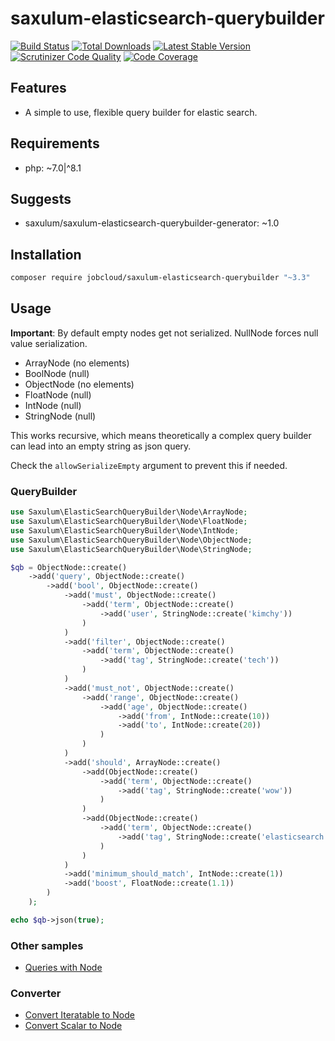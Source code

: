# saxulum-elasticsearch-querybuilder

[![Build Status](https://api.travis-ci.org/saxulum/saxulum-elasticsearch-querybuilder.png?branch=master)](https://travis-ci.org/saxulum/saxulum-elasticsearch-querybuilder)
[![Total Downloads](https://poser.pugx.org/saxulum/saxulum-elasticsearch-querybuilder/downloads.png)](https://packagist.org/packages/saxulum/saxulum-elasticsearch-querybuilder)
[![Latest Stable Version](https://poser.pugx.org/saxulum/saxulum-elasticsearch-querybuilder/v/stable.png)](https://packagist.org/packages/saxulum/saxulum-elasticsearch-querybuilder)
[![Scrutinizer Code Quality](https://scrutinizer-ci.com/g/saxulum/saxulum-elasticsearch-querybuilder/badges/quality-score.png?b=master)](https://scrutinizer-ci.com/g/saxulum/saxulum-elasticsearch-querybuilder/?branch=master)
[![Code Coverage](https://scrutinizer-ci.com/g/saxulum/saxulum-elasticsearch-querybuilder/badges/coverage.png?b=master)](https://scrutinizer-ci.com/g/saxulum/saxulum-elasticsearch-querybuilder/?branch=master)

## Features

 * A simple to use, flexible query builder for elastic search.

## Requirements

 * php: ~7.0|^8.1

## Suggests

 * saxulum/saxulum-elasticsearch-querybuilder-generator: ~1.0

## Installation

```sh
composer require jobcloud/saxulum-elasticsearch-querybuilder "~3.3"
```

## Usage

**Important**: By default empty nodes get not serialized. NullNode forces null value serialization.

 * ArrayNode (no elements)
 * BoolNode (null)
 * ObjectNode (no elements)
 * FloatNode (null)
 * IntNode (null)
 * StringNode (null)

This works recursive, which means theoretically a complex query builder can lead into an empty string as json query.

Check the `allowSerializeEmpty` argument to prevent this if needed.

### QueryBuilder

```php
use Saxulum\ElasticSearchQueryBuilder\Node\ArrayNode;
use Saxulum\ElasticSearchQueryBuilder\Node\FloatNode;
use Saxulum\ElasticSearchQueryBuilder\Node\IntNode;
use Saxulum\ElasticSearchQueryBuilder\Node\ObjectNode;
use Saxulum\ElasticSearchQueryBuilder\Node\StringNode;

$qb = ObjectNode::create()
    ->add('query', ObjectNode::create()
        ->add('bool', ObjectNode::create()
            ->add('must', ObjectNode::create()
                ->add('term', ObjectNode::create()
                    ->add('user', StringNode::create('kimchy'))
                )
            )
            ->add('filter', ObjectNode::create()
                ->add('term', ObjectNode::create()
                    ->add('tag', StringNode::create('tech'))
                )
            )
            ->add('must_not', ObjectNode::create()
                ->add('range', ObjectNode::create()
                    ->add('age', ObjectNode::create()
                        ->add('from', IntNode::create(10))
                        ->add('to', IntNode::create(20))
                    )
                )
            )
            ->add('should', ArrayNode::create()
                ->add(ObjectNode::create()
                    ->add('term', ObjectNode::create()
                        ->add('tag', StringNode::create('wow'))
                    )
                )
                ->add(ObjectNode::create()
                    ->add('term', ObjectNode::create()
                        ->add('tag', StringNode::create('elasticsearch'))
                    )
                )
            )
            ->add('minimum_should_match', IntNode::create(1))
            ->add('boost', FloatNode::create(1.1))
        )
    );

echo $qb->json(true);
```

### Other samples

 * [Queries with Node][2]

### Converter

 * [Convert Iteratable to Node][3]
 * [Convert Scalar to Node][4]

[1]: https://packagist.org/packages/saxulum/saxulum-elasticsearch-querybuilder
[2]: doc/Node.md
[3]: doc/Converter/IteratableToNodeConverter.md
[4]: doc/Converter/ScalarToNodeConverter.md

